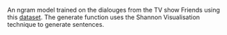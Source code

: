 An ngram model trained on the dialouges from the TV show Friends using this [dataset](https://www.kaggle.com/datasets/thedevastator/friends-tv-show-dialog-sequences). The generate function uses the Shannon Visualisation technique to generate sentences.
